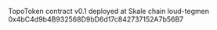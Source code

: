 
TopoToken contract v0.1 deployed at Skale chain loud-tegmen
0x4bC4d9b4B932568D9bD6d17c842737152A7b56B7
